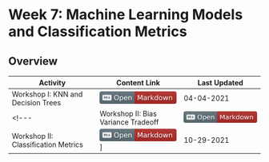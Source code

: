 # Week 7: Machine Learning Models and Classification Metrics

## Overview
| **Activity**                   | Content Link    | Last Updated |
| ---------------                | --------------- | ----------   |
| Workshop I: KNN and Decision Trees| [![Link](../tools/buttons/open-markdown.svg)](workshop/README.md) | 04-04-2021 |
<!---| Workshop II: Bias Variance Tradeoff | [![Link](../tools/buttons/open-markdown.svg)](workshop/bias-var/bias_var.md) | 04-04-2021 |-->
| Workshop II: Classification Metrics| [![Link](../tools/buttons/open-markdown.svg)](workshop/classification-metrics/README.md)] | 10-29-2021 |